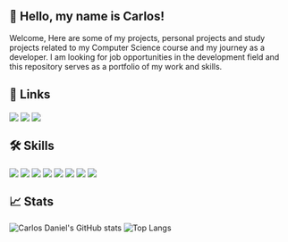 ## 👋 Hello, my name is Carlos!
Welcome, Here are some of my projects, personal projects and study projects related to my Computer Science course and my journey as a developer. I am looking for job opportunities in the development field and this repository serves as a portfolio of my work and skills.

## 🔗 Links
<div>
  <a href = "mailto:carlosfrts6@gmail.com"><img align="center" src="https://img.shields.io/badge/Gmail-000?style=for-the-badge&logo=Gmail&logoColor=white"></a>
  <a href = "https://www.linkedin.com/in/carlos-daniel-freitas/"><img align="center" src="https://img.shields.io/badge/LinkedIn-000?style=for-the-badge&logo=linkedin&logoColor=0E76A8)"></a>
  <a href = "https://www.instagram.com/carlosfrts_/"><img align="center" src="https://img.shields.io/badge/Instagram-000?style=for-the-badge&logo=instagram"></a>
</div>

## 🛠 Skills
<div>
  <img align="center" src="https://img.shields.io/badge/C-00599C?style=for-the-badge&logo=c&logoColor=white">
  <img align="center" src="https://img.shields.io/badge/C%23-239120?style=for-the-badge&logo=c-sharp&logoColor=white">
  <img align="center" src="https://img.shields.io/badge/Java-ED8B00?style=for-the-badge&logo=openjdk&logoColor=white">
  <img align="center" src="https://img.shields.io/badge/Python-14354C?style=for-the-badge&logo=python&logoColor=white">
  <img align="center" src="https://img.shields.io/badge/HTML-239120?style=for-the-badge&logo=html5&logoColor=white">
  <img align="center" src="https://img.shields.io/badge/CSS-239120?&style=for-the-badge&logo=css3&logoColor=white">
  <img align="center" src="https://img.shields.io/badge/Microsoft_Excel-217346?style=for-the-badge&logo=microsoft-excel&logoColor=white">
  <img align="center" src="https://img.shields.io/badge/MySQL-14354F?style=for-the-badge&logo=mysql&logoColor=white">
</div>

## 📈 Stats
![Carlos Daniel's GitHub stats](https://github-readme-stats.vercel.app/api?username=carlosdfrts&show_icons=true&theme=transparent)
![Top Langs](https://github-readme-stats.vercel.app/api/top-langs/?username=carlosdfrts&layout=compact&langs_count=16&theme=transparent)
